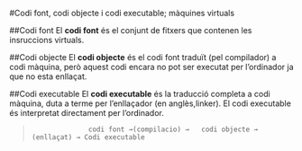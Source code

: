 #Codi font, codi objecte i codi executable; màquines virtuals

##Codi font
El **codi font** és el conjunt de fitxers que contenen les insruccions virtuals.

##Codi objecte
El **codi objecte** és el codi font traduït (pel compilador) a codi màquina, però aquest codi encara no pot ser executat per l’ordinador ja que no esta enllaçat.

##Codi executable
El **codi executable** és la traducció completa a codi màquina, duta a terme per l’enllaçador (en anglès,linker). El codi executable és interpretat directament per l’ordinador.

>                   codi font →(compilacio) →   codi objecte → (enllaçat) → Codi executable
